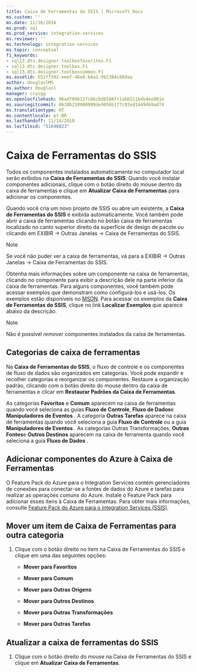 ```yaml
---
title: Caixa de Ferramentas do SSIS | Microsoft Docs
ms.custom: ''
ms.date: 11/16/2016
ms.prod: sql
ms.prod_service: integration-services
ms.reviewer: ''
ms.technology: integration-services
ms.topic: conceptual
f1_keywords:
- sql13.dts.designer.toolboxfavorites.F1
- sql13.dts.designer.toolbox.F1
- sql13.dts.designer.toolboxcommon.F1
ms.assetid: 552ff592-eeef-46e8-b4a2-9b2384c869aa
author: douglaslMS
ms.author: douglasl
manager: craigg
ms.openlocfilehash: 96ad709b12fc8bcbdb588fc1abb511b4b4ee081e
ms.sourcegitcommit: 0638b228980998de9056b177c83ed14494b9ad74
ms.translationtype: HT
ms.contentlocale: pt-BR
ms.lasthandoff: 11/14/2018
ms.locfileid: "51640823"
---
```

# <a name="ssis-toolbox"></a>Caixa de Ferramentas do SSIS
  Todos os componentes instalados automaticamente no computador local serão exibidos na **Caixa de Ferramentas do SSIS**. Quando você instalar componentes adicionais, clique com o botão direito do mouse dentro da caixa de ferramentas e clique em **Atualizar Caixa de Ferramentas** para adicionar os componentes.  
 
 Quando você cria um novo projeto de SSIS ou abre um existente, a **Caixa de Ferramentas do SSIS** é exibida automaticamente. Você também pode abrir a caixa de ferramentas clicando no botão caixa de ferramentas localizado no canto superior direito da superfície de design de pacote ou clicando em EXIBIR -> Outras Janelas -> Caixa de Ferramentas do SSIS.
 
 > [!NOTE]
> Se você não puder ver a caixa de ferramentas, vá para a EXIBIR -> Outras Janelas -> Caixa de Ferramentas do SSIS.
 
Obtenha mais informações sobre um componente na caixa de ferramentas, clicando no componente para exibir a descrição dele na parte inferior da caixa de ferramentas. Para alguns componentes, você também pode acessar exemplos que demonstram como configurá-los e usá-los. Os exemplos estão disponíveis no [MSDN](https://go.microsoft.com/fwlink/?LinkId=259189). Para acessar os exemplos da **Caixa de Ferramentas do SSIS**, clique no link **Localizar Exemplos** que aparece abaixo da descrição.  
  
> [!NOTE]
> Não é possível *remover* componentes instalados da caixa de ferramentas.  

## <a name="toolbox-categories"></a>Categorias de caixa de ferramentas
 Na **Caixa de Ferramentas do SSIS**, o fluxo de controle e os componentes de fluxo de dados são organizados em categorias.  Você pode expandir e recolher categorias e reorganizar os componentes.  Restaure a organização padrão, clicando com o botão direito do mouse dentro da caixa de ferramentas e clicar em **Restaurar Padrões da Caixa de Ferramentas**.  
  
 As categorias **Favoritos** e **Comum** aparecem na caixa de ferramentas quando você seleciona as guias **Fluxo de Controle**, **Fluxo de Dados**e **Manipuladores de Eventos** . A categoria **Outras Tarefas** aparece na caixa de ferramentas quando você seleciona a guia **Fluxo de Controle** ou a guia **Manipuladores de Eventos** . As categorias Outras Transformações, **Outras Fontes**e **Outros Destinos** aparecem na caixa de ferramenta quando você seleciona a guia **Fluxo de Dados** .  

 ## <a name="add-azure-components-to-the-toolbox"></a>Adicionar componentes do Azure à Caixa de Ferramentas  
 O Feature Pack do Azure para o Integration Services contém gerenciadores de conexões para conectar-se a fontes de dados do Azure e tarefas para realizar as operações comuns do Azure. Instale o Feature Pack para adicionar esses itens à Caixa de Ferramentas. Para obter mais informações, consulte [Feature Pack do Azure para o Integration Services &#40;SSIS&#41;](../integration-services/azure-feature-pack-for-integration-services-ssis.md).  

## <a name="move-a-toolbox-item-to-another-category"></a>Mover um item de Caixa de Ferramentas para outra categoria  
  
1.  Clique com o botão direito no item na Caixa de Ferramentas do SSIS e clique em uma das seguintes opções:  
  
    -   **Mover para Favoritos**  
  
    -   **Mover para Comum**  
  
    -   **Mover para Outras Origens**  
  
    -   **Mover para Outros Destinos**  
  
    -   **Mover para Outras Transformações**  
  
    -   **Mover para Outras Tarefas**  
  
## <a name="refresh-the-ssis-toolbox"></a>Atualizar a caixa de ferramentas do SSIS  
  
1.  Clique com o botão direito do mouse na Caixa de Ferramentas do SSIS e clique em **Atualizar Caixa de Ferramentas**.  

